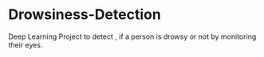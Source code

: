 # Drowsiness-Detection
 Deep Learning Project to detect , if a person is drowsy or not by monitoring their eyes.
